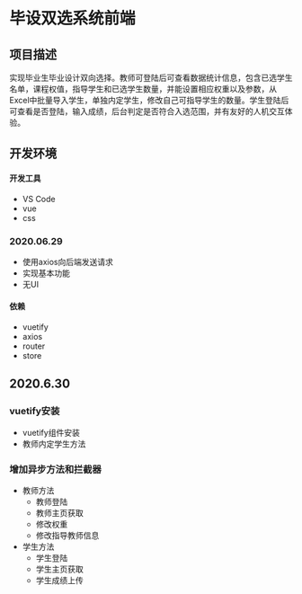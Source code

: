 # 毕设双选系统前端

## 项目描述
实现毕业生毕业设计双向选择。教师可登陆后可查看数据统计信息，包含已选学生名单，课程权值，指导学生和已选学生数量，并能设置相应权重以及参数，从Excel中批量导入学生，单独内定学生，修改自己可指导学生的数量。学生登陆后可查看是否登陆，输入成绩，后台判定是否符合入选范围，并有友好的人机交互体验。

## 开发环境
#### 开发工具
- VS Code
- vue
- css

### 2020.06.29
+ 使用axios向后端发送请求 
+ 实现基本功能
+ 无UI

#### 依赖
- vuetify
- axios
- router
- store

## 2020.6.30
### vuetify安装
- vuetify组件安装
- 教师内定学生方法
### 增加异步方法和拦截器
- 教师方法
    - 教师登陆
    - 教师主页获取
    - 修改权重
    - 修改指导教师信息
- 学生方法
    - 学生登陆
    - 学生主页获取
    - 学生成绩上传



